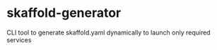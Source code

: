 # skaffold-generator
CLI tool to generate skaffold.yaml dynamically to launch only required services
